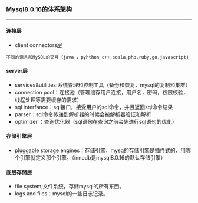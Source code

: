 ﻿
     
### Mysql8.0.16的体系架构
***
#### 连接层
- client connectors层

```
不同的语言和MySQL的交互（java ，pyhthon c++,scala,php,ruby,go,javascript)
```

#### server层
- services&utilities:系统管理和控制工具（备份和恢复，mysql的复制和集群）
- connection pool：连接池（管理缓存用户连接，用户名，密码，权限校验，线程处理等需要缓存的需求）
- sql interfance：sql接口，接受用户的sql命令，并且返回sql命令结果
- parser：sql命令传递到解析器的时候会被解析器验证和解析
- optimizer ：查询优化器（sql语句在查询之前会先进行sql语句的优化）
#### 存储引擎层
- pluggable storage engines：存储引擎，mysq的存储引擎是插件式的，用哪个引擎就定义那个引擎。（innodb是mysql8.0.16的默认存储引擎）
#### 底层存储层
- file system;文件系统，存储mysql的所有东西。
- logs and files：mysql的一些日志记录。





